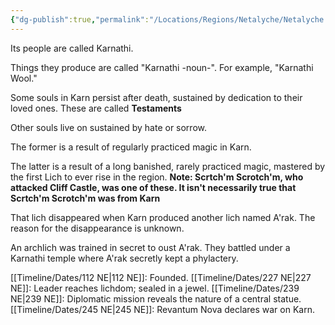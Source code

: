 ```yaml
---
{"dg-publish":true,"permalink":"/Locations/Regions/Netalyche/Netalyche Settlements/Karn/"}
---
```


Its people are called Karnathi.

Things they produce are called "Karnathi -noun-". For example, "Karnathi Wool."

Some souls in Karn persist after death, sustained by dedication to their loved ones. These are called **Testaments**

Other souls live on sustained by hate or sorrow.

The former is a result of regularly practiced magic in Karn.

The latter is a result of a long banished, rarely practiced magic, mastered by the first Lich to ever rise in the region. **Note: Scrtch'm Scrotch'm, who attacked Cliff Castle, was one of these. It isn't necessarily true that Scrtch'm Scrotch'm was from Karn**

That lich disappeared when Karn produced another lich named A'rak. The reason for the disappearance is unknown.

An archlich was trained in secret to oust A'rak. They battled under a Karnathi temple where A'rak secretly kept a phylactery.

[[Timeline/Dates/112 NE\|112 NE]]: Founded.
[[Timeline/Dates/227 NE\|227 NE]]: Leader reaches lichdom; sealed in a jewel.
[[Timeline/Dates/239 NE\|239 NE]]: Diplomatic mission reveals the nature of a central statue.
[[Timeline/Dates/245 NE\|245 NE]]: Revantum Nova declares war on Karn.
